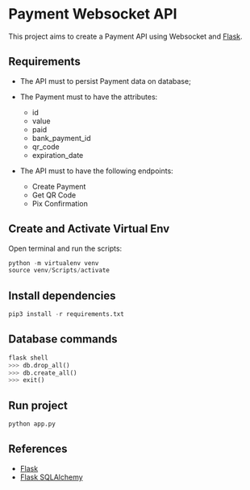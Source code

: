 # Payment Websocket API

This project aims to create a Payment API using Websocket and [Flask](https://flask.palletsprojects.com/en/3.0.x/).

## Requirements

- The API must to persist Payment data on database;
- The Payment must to have the attributes:

  - id
  - value
  - paid
  - bank_payment_id
  - qr_code
  - expiration_date

- The API must to have the following endpoints:
  - Create Payment
  - Get QR Code
  - Pix Confirmation

## Create and Activate Virtual Env

Open terminal and run the scripts:

```python
python -m virtualenv venv
source venv/Scripts/activate
```

## Install dependencies

```python
pip3 install -r requirements.txt
```

## Database commands

```python
flask shell
>>> db.drop_all()
>>> db.create_all()
>>> exit()
```

## Run project

```python
python app.py
```

## References

- [Flask](https://flask.palletsprojects.com/en/3.0.x/)
- [Flask SQLAlchemy](https://flask-sqlalchemy.readthedocs.io/en/3.1.x/)
